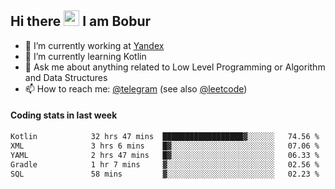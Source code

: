 ## Hi there <img src="https://media.giphy.com/media/hvRJCLFzcasrR4ia7z/giphy.gif" width="25px" height="25px"> I am Bobur

- 💼 I’m currently working at [Yandex](https://yandex.ru/)
- 🌱 I’m currently learning Kotlin
- 💬 Ask me about anything related to Low Level Programming or Algorithm and Data Structures
- 📫 How to reach me: [@telegram](https://t.me/octoant) (see also [@leetcode](https://leetcode.com/octoant/))    

#### Coding stats in last week

<!--START_SECTION:waka-->

```txt
Kotlin            32 hrs 47 mins  ██████████████████▓░░░░░░   74.56 %
XML               3 hrs 6 mins    █▓░░░░░░░░░░░░░░░░░░░░░░░   07.06 %
YAML              2 hrs 47 mins   █▓░░░░░░░░░░░░░░░░░░░░░░░   06.33 %
Gradle            1 hr 7 mins     ▓░░░░░░░░░░░░░░░░░░░░░░░░   02.56 %
SQL               58 mins         ▓░░░░░░░░░░░░░░░░░░░░░░░░   02.23 %
```

<!--END_SECTION:waka-->
